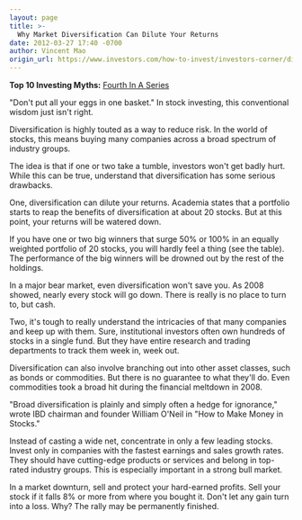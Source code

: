 ```yaml
---
layout: page
title: >-
  Why Market Diversification Can Dilute Your Returns
date: 2012-03-27 17:40 -0700
author: Vincent Mao
origin_url: https://www.investors.com/how-to-invest/investors-corner/diversification-dilutes-gains-so-concentrate-your-stocks
---
```





**Top 10 Investing Myths:** [Fourth In A Series](http://news.investors.com/specialreport/604007/201203141812/top-10-investing-myths.aspx )


"Don't put all your eggs in one basket." In stock investing, this conventional wisdom just isn't right.


Diversification is highly touted as a way to reduce risk. In the world of stocks, this means buying many companies across a broad spectrum of industry groups.


The idea is that if one or two take a tumble, investors won't get badly hurt. While this can be true, understand that diversification has some serious drawbacks.


One, diversification can dilute your returns. Academia states that a portfolio starts to reap the benefits of diversification at about 20 stocks. But at this point, your returns will be watered down.


If you have one or two big winners that surge 50% or 100% in an equally weighted portfolio of 20 stocks, you will hardly feel a thing (see the table). The performance of the big winners will be drowned out by the rest of the holdings.


In a major bear market, even diversification won't save you. As 2008 showed, nearly every stock will go down. There is really is no place to turn to, but cash.


Two, it's tough to really understand the intricacies of that many companies and keep up with them. Sure, institutional investors often own hundreds of stocks in a single fund. But they have entire research and trading departments to track them week in, week out.


Diversification can also involve branching out into other asset classes, such as bonds or commodities. But there is no guarantee to what they'll do. Even commodities took a broad hit during the financial meltdown in 2008.


"Broad diversification is plainly and simply often a hedge for ignorance," wrote IBD chairman and founder William O'Neil in "How to Make Money in Stocks."


Instead of casting a wide net, concentrate in only a few leading stocks. Invest only in companies with the fastest earnings and sales growth rates. They should have cutting-edge products or services and belong in top-rated industry groups. This is especially important in a strong bull market.


In a market downturn, sell and protect your hard-earned profits. Sell your stock if it falls 8% or more from where you bought it. Don't let any gain turn into a loss. Why? The rally may be permanently finished.




